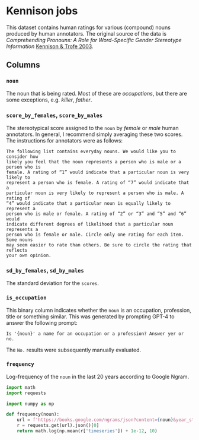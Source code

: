 # Kennison jobs

This dataset contains human ratings for various (compound) nouns produced by
human annotators. The original source of the data is _Comprehending Pronouns:
A Role for Word-Specific Gender Stereotype Information_ [Kennison & Trofe 2003](https://link.springer.com/content/pdf/10.1023/A:1023599719948.pdf).

## Columns

### `noun`

The noun that is being rated. Most of these are _occupations_, but there are
some exceptions, e.g. _killer_, _father_.

### `score_by_females`, `score_by_males`

The stereotypical score assigned to the `noun` by _female_ or _male_ human
annotators. In general, I recommend simply averaging these two scores. The
instructions for annotators were as follows:

```
The following list contains everyday nouns. We would like you to consider how
likely you feel that the noun represents a person who is male or a person who is
female. A rating of “1” would indicate that a particular noun is very likely to
represent a person who is female. A rating of “7” would indicate that a
particular noun is very likely to represent a person who is male. A rating of
“4” would indicate that a particular noun is equally likely to represent a
person who is male or female. A rating of “2” or “3” and “5” and “6” would
indicate different degrees of likelihood that a particular noun represents a
person who is female or male. Circle only one rating for each item. Some nouns
may seem easier to rate than others. Be sure to circle the rating that reflects
your own opinion.
```

### `sd_by_females`, `sd_by_males`

The standard deviation for the `scores`.

### `is_occupation`

This binary column indicates whether the `noun` is an occupation, profession,
title or something similar. This was generated by prompting GPT-4 to answer the
following prompt:

```
Is '{noun}' a name for an occupation or a profession? Answer yer or no.
```

The `No.` results were subsequently manually evaluated.

### `frequency`

Log-frequency of the `noun` in the last 20 years according to Google Ngram.

```python
import math
import requests

import numpy as np

def frequency(noun):
    url = f'https://books.google.com/ngrams/json?content={noun}&year_start=2000&year_end=2020&corpus=26&smoothing=3'
    r = requests.get(url).json()[0]
    return math.log(np.mean(r['timeseries']) + 1e-12, 10)
```
